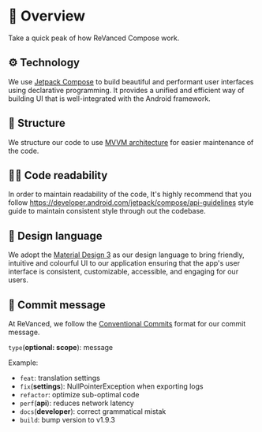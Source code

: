 # 💁 Overview
Take a quick peak of how ReVanced Compose work.

## ⚙️ Technology
We use [Jetpack Compose](https://developer.android.com/jetpack/compose) to 
build beautiful and performant user interfaces using declarative programming. 
It provides a unified and efficient way of building UI that is well-integrated with the Android framework. 

## 📂 Structure
We structure our code to use [MVVM architecture](https://developer.android.com/topic/libraries/architecture/viewmodel) for easier maintenance of the code. 


## 🧑‍💻 Code readability
In order to maintain readability of the code, It's highly recommend that you follow 
https://developer.android.com/jetpack/compose/api-guidelines style guide to maintain
consistent style through out the codebase. 

## 🎨 Design language
We adopt the [Material Design 3](https://m3.material.io) as our design language to 
bring friendly, intuitive and colourful UI to our application ensuring that the 
app's user interface is consistent, customizable, accessible, and engaging for our users. 

## 📃 Commit message
At ReVanced, we follow the [Conventional Commits](https://www.conventionalcommits.org/en/v1.0.0) 
format for our commit message. 

`type`(**optional: scope**): message

Example:
* `feat`: translation settings
* `fix`(**settings**): NullPointerException when exporting logs
* `refactor`: optimize sub-optimal code
* `perf`(**api**): reduces network latency
* `docs`(**developer**): correct grammatical mistak
* `build`: bump version to v1.9.3
